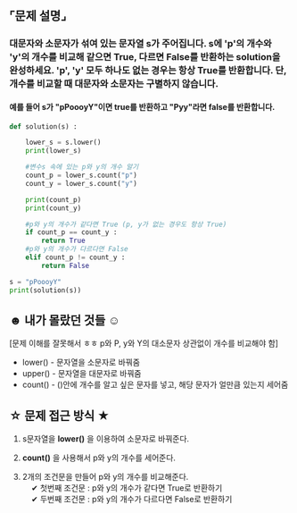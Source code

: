 ## ⌜문제 설명⌟
### 대문자와 소문자가 섞여 있는 문자열 s가 주어집니다. s에 'p'의 개수와 'y'의 개수를 비교해 같으면 True, 다르면 False를 반환하는 solution을 완성하세요. 'p', 'y' 모두 하나도 없는 경우는 항상 True를 반환합니다. 단, 개수를 비교할 때 대문자와 소문자는 구별하지 않습니다.

#### 예를 들어 s가 "pPoooyY"이면 true를 반환하고 "Pyy"라면 false를 반환합니다.

```python
def solution(s) :

    lower_s = s.lower()
    print(lower_s)

    #변수s 속에 있는 p와 y의 개수 알기
    count_p = lower_s.count("p")
    count_y = lower_s.count("y")

    print(count_p)
    print(count_y)

    #p와 y의 개수가 같다면 True (p, y가 없는 경우도 항상 True)
    if count_p == count_y :
        return True
    #p와 y의 개수가 다르다면 False
    elif count_p != count_y :
        return False

s = "pPoooyY"
print(solution(s))
```

## ☻ 내가 몰랐던 것들 ☺︎
[문제 이해를 잘못해서 ㅎㅎ p와 P, y와 Y의 대소문자 상관없이 개수를 비교해야 함]
* lower() - 문자열을 소문자로 바꿔줌
* upper() - 문자열을 대문자로 바꿔줌
* count() - ()안에 개수를 알고 싶은 문자를 넣고, 해당 문자가 얼만큼 있는지 세어줌

## ☆ 문제 접근 방식 ★
1. s문자열을 **lower()** 을 이용하여 소문자로 바꿔준다.

2. **count()** 을 사용해서 p와 y의 개수를 세어준다.

3. 2개의 조건문을 만들어 p와 y의 개수를 비교해준다.
<br> &nbsp;&nbsp;&nbsp; ✔︎ 첫번째 조건문 : p와 y의 개수가 같다면 True로 반환하기
<br> &nbsp;&nbsp;&nbsp; ✔︎ 두번째 조건문 : p와 y의 개수가 다르다면 False로 반환하기